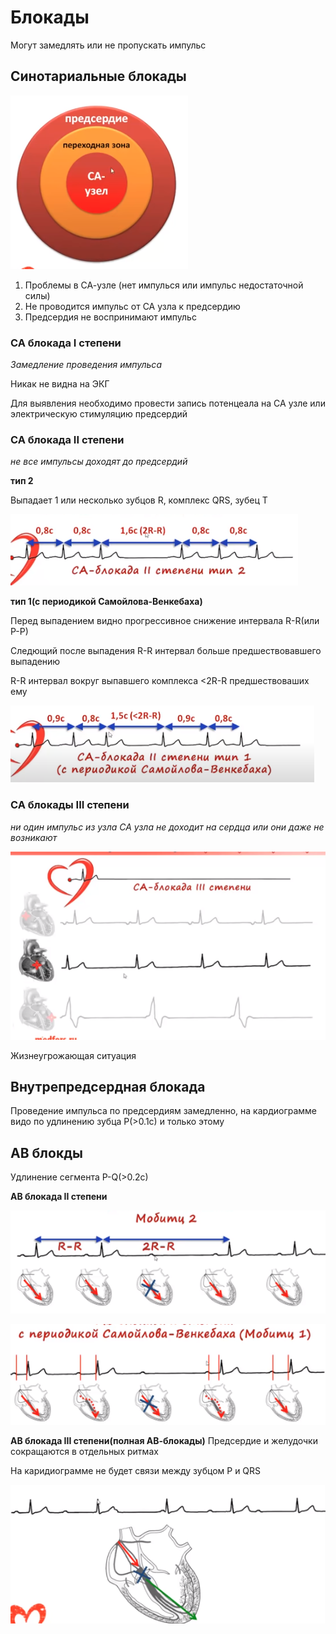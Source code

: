 # Блокады
Могут замедлять или не пропускать импульс

## Синотариальные блокады
![Синотариальный узел](images/2020-09-26-00-23-33.png)

1. Проблемы в СА-узле (нет импулься или импульс недостаточной силы)
2. Не проводится импульс от СА узла к предсердию
3. Предсердия не воспринимают импульс

### СА блокада I степени
*Замедление проведения импульса*

Никак не видна на ЭКГ

Для выявления необходимо провести запись потенцеала на СА узле или электрическую стимуляцию предсердий

### СА блокада II степени
*не все импульсы доходят до предсердий*

**тип 2**

Выпадает 1 или несколько зубцов R, комплекс QRS, зубец T


![](images/2020-09-26-00-29-54.png)

**тип 1(с периодикой Самойлова-Венкебаха)**

Перед выпадением видно прогрессивное снижение интервала R-R(или P-P)

Следющий после выпадения R-R интервал больше предшествовавшего выпадению

R-R интервал вокруг выпавшего комплекса <2R-R предшествоваших ему

![](images/2020-09-26-00-32-18.png)


### СА блокады III степени
*ни один импульс из узла СА узла не доходит на сердца или они даже не возникают*

![](images/2020-09-26-00-41-26.png)

Жизнеугрожающая ситуация

## Внутрепредсердная блокада

Проведение импульса по предсердиям замедленно, на кардиограмме видо по удлинению зубца P(>0.1c) и только этому

## AB блокды
Удлинение сегмента P-Q(>0.2c)

**AB блокада II степени**

![](images/2020-09-26-00-48-26.png)

![](images/2020-09-26-00-51-40.png)

**АВ блокада III степени(полная АВ-блокады)**
Предсердие и желудочки сокращаются в отдельных ритмах

На каридиограмме не будет связи между зубцом P и QRS

![](images/2020-09-26-00-53-03.png)